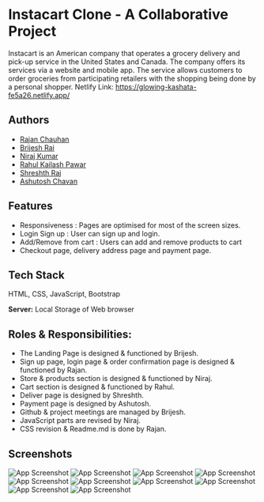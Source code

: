 
# Instacart Clone - A Collaborative Project

Instacart is an American company that operates a grocery delivery and pick-up service in the United States and Canada. The company offers its services via a website and mobile app. The service allows customers to order groceries from participating retailers with the shopping being done by a personal shopper.
Netlify Link: https://glowing-kashata-fe5a26.netlify.app/


## Authors

- [Rajan Chauhan](https://github.com/rajanchauhan165)
- [Brijesh Rai](https://github.com/itsme-brijeshrai)
- [Niraj Kumar](https://github.com/im-niraj) 
- [Rahul Kailash Pawar](https://github.com/Rahul7874)
- [Shreshth Raj](https://github.com/ShreshthRaj)
- [Ashutosh Chavan](https://github.com/AshutoshvChavan)


## Features

- Responsiveness : Pages are optimised for most of the screen sizes.
- Login Sign up : User can sign up and login.
- Add/Remove from cart : Users can add and remove products to cart
- Checkout page, delivery address page and payment page.


## Tech Stack

HTML, CSS, JavaScript, Bootstrap

**Server:** Local Storage of Web browser


## Roles & Responsibilities:
- The Landing Page is designed & functioned by Brijesh.
- Sign up page, login page & order confirmation page is designed & functioned by Rajan.
- Store & products section is designed & functioned by Niraj.
- Cart section is designed & functioned by Rahul.
- Deliver page is designed by Shreshth.
- Payment page is designed by Ashutosh.
- Github & project meetings are managed by Brijesh.
- JavaScript parts are revised by Niraj.
- CSS revision & Readme.md is done by Rajan.
## Screenshots

![App Screenshot](https://i.ibb.co/qMpjx9y/Screenshot-147.png)
![App Screenshot](https://i.ibb.co/LkMpNLP/Screenshot-158.png)
![App Screenshot](https://i.ibb.co/wz0qR1M/Screenshot-159.png)
![App Screenshot](https://i.ibb.co/t8t7v1Y/Screenshot-160.png)
![App Screenshot](https://i.ibb.co/8KtDPcg/Screenshot-151.png)
![App Screenshot](https://i.ibb.co/FHgHgN7/Screenshot-152.png)
![App Screenshot](https://i.ibb.co/0q0dTMy/Screenshot-153.png)
![App Screenshot](https://i.ibb.co/n3YdKFf/Screenshot-154.png)
![App Screenshot](https://i.ibb.co/6nXy0RT/Screenshot-155.png)
![App Screenshot](https://i.ibb.co/fpgkD9m/Screenshot-156.png)
